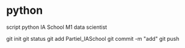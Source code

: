 # python
script python IA School M1 data scientist

git init
git status
git add Partiel_IASchool
git commit -m "add"
git push
